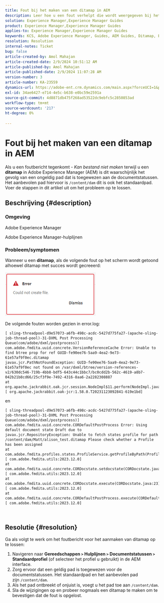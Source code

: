 ```yaml
---
title: Fout bij het maken van een ditamap in AEM
description: Leer hoe u een fout verhelpt die wordt weergegeven bij het maken van een Adobe Experience Manager Guides Ditamap. Controleer of een geldig pad is toegewezen.
solution: Experience Manager,Experience Manager Guides
product: Experience Manager,Experience Manager Guides
applies-to: Experience Manager,Experience Manager Guides
keywords: KCS, Adobe Experience Manager, Guides, AEM Guides, Ditamap, Error
resolution: Resolution
internal-notes: Ticket
bug: false
article-created-by: Amol Mahajan
article-created-date: 2/9/2024 10:51:12 AM
article-published-by: Amol Mahajan
article-published-date: 2/9/2024 11:07:28 AM
version-number: 3
article-number: KA-23559
dynamics-url: https://adobe-ent.crm.dynamics.com/main.aspx?forceUCI=1&pagetype=entityrecord&etn=knowledgearticle&id=8458f520-39c7-ee11-9079-6045bd006ce9
exl-id: 34ae6427-e714-4e5c-b638-e0bc59e2591a
source-git-commit: 4d8871db475f268ad53522dc9ebfc5c2850853ad
workflow-type: tm+mt
source-wordcount: '217'
ht-degree: 0%

---
```


# Fout bij het maken van een ditamap in AEM


Als u een foutbericht tegenkomt - *Kan bestand niet maken* terwijl u een <b>ditamap</b> in Adobe Experience Manager (AEM) is dit waarschijnlijk het gevolg van een ongeldig pad dat is toegewezen aan de documentstatussen. Het aanbevolen pad hiervoor is `/content/dam` dit is ook het standaardpad. Voer de stappen in dit artikel uit om het probleem op te lossen.

## Beschrijving {#description}


### <b>Omgeving</b>

Adobe Experience Manager

Adobe Experience Manager-hulplijnen



### <b>Probleem/symptomen</b>

Wanneer u een <b>ditamap</b>, als de volgende fout op het scherm wordt getoond alhoewel ditamap met succes wordt gecreeerd:

![](assets/___8558f520-39c7-ee11-9079-6045bd006ce9___.png)



De volgende fouten worden gezien in error.log:




```
[ sling-threadpool-d9e57073-a6fb-498c-acdc-5427d775fa27-(apache-sling-job-thread-pool)-31-DXML Post Processing Queue(com/adobe/dxml/postprocess)]  com.adobe.fmdita.uuid.concrete.VersionReferenceCache Error: Unable to find btree prop for ref GUID-fe90ee76-5aa9-4ea2-9e73-61e57af9f0ec.ditamap
javax.jcr.PathNotFoundException: GUID-fe90ee76-5aa9-4ea2-9e73-61e57af9f0ec not found on /var/dxml/btree/version-references-v2/630dc546-719b-4bb8-bdf5-643c44c1bbc7/bc0cdd2b-562c-4619-a8b7-042b21b8cd66/25cf3f9e-7492-4316-8aa6-2a2282308887
at org.apache.jackrabbit.oak.jcr.session.NodeImpl$11.perform(NodeImpl.java:671) [ org.apache.jackrabbit.oak-jcr:1.58.0.T20231123092841-619e1bd]
```


en




```
[ sling-threadpool-d9e57073-a6fb-498c-acdc-5427d775fa27-(apache-sling-job-thread-pool)-31-DXML Post Processing Queue(com/adobe/dxml/postprocess)]  com.adobe.fmdita.uuid.concrete.CORDefaultPostProcess Error: Using default document state Draft due to
javax.jcr.RepositoryException: Unable to fetch states profile for path /content/dam/Matt/alison_test.ditamap Please check whether a Profile has been assigned
at com.adobe.fmdita.profiles.states.ProfileService.getProfileByPath(ProfileService.java:96) [ com.adobe.fmdita.utils:2023.12.0] 
at com.adobe.fmdita.uuid.concrete.CORDocstate.setdocstate(CORDocstate.java:37) [ com.adobe.fmdita.utils:2023.12.0] 
at com.adobe.fmdita.uuid.concrete.CORDocstate.execute(CORDocstate.java:23) [ com.adobe.fmdita.utils:2023.12.0] 
at com.adobe.fmdita.uuid.concrete.CORDefaultPostProcess.execute(CORDefaultPostProcess.java:1) [ com.adobe.fmdita.utils:2023.12.0]
```

` `



## Resolutie {#resolution}


Ga als volgt te werk om het foutbericht voor het aanmaken van ditamap op te lossen:

1. Navigeren naar <b>Gereedschappen `>`  Hulplijnen `>`  Documentstatussen</b><b> `>`  Standaardprofiel</b> (of selecteer het profiel u gebruikt) in de AEM interface.
2. Zorg ervoor dat een geldig pad is toegewezen voor de documentstatussen. Het standaardpad en het aanbevolen pad zijn `/content/dam`.
3. Als het pad ontbreekt of onjuist is, voegt u het pad toe aan `/content/dam`.
4. Sla de wijzigingen op en probeer nogmaals een ditamap te maken om te bevestigen dat de fout is opgelost.
